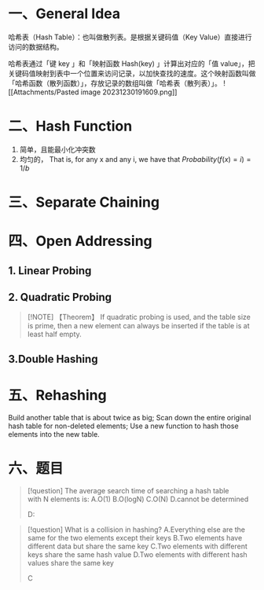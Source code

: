 # 一、General Idea
哈希表（Hash Table）：也叫做散列表。是根据关键码值（Key Value）直接进行访问的数据结构。

哈希表通过「键 key 」和「映射函数 Hash(key) 」计算出对应的「值 value」，把关键码值映射到表中一个位置来访问记录，以加快查找的速度。这个映射函数叫做「哈希函数（散列函数）」，存放记录的数组叫做「哈希表（散列表）」。
![[Attachments/Pasted image 20231230191609.png]]
# 二、Hash Function
1. 简单，且能最小化冲突数
2. 均匀的， That is, for any x and any i, we have that $Probability(f(x)=i)=1/b$
# 三、Separate Chaining
# 四、Open Addressing
## 1. Linear Probing
## 2. Quadratic Probing

> [!NOTE] 【Theorem】
>If quadratic probing is used, and the table size is prime, then a new element can always be inserted if the table is at least half empty.
## 3.Double Hashing
# 五、Rehashing
Build another table that is about twice as big;
Scan down the entire original hash table for non-deleted elements;
Use a new function to hash those elements into the new table.

# 六、题目

> [!question] The average search time of searching a hash table with N elements is:
A.O(1)
B.O(logN)
C.O(N)
D.cannot be determined
> 
> D:

> [!question] What is a collision in hashing?
> A.Everything else are the same for the two elements except their keys
B.Two elements have different data but share the same key
C.Two elements with different keys share the same hash value
D.Two elements with different hash values share the same key
>
>C
 

